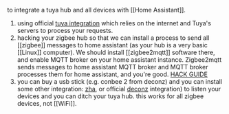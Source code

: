   

to integrate a tuya hub and all devices with [[Home Assistant]]. 

1. using official [tuya integration](https://www.home-assistant.io/integrations/tuya/) which relies on the internet and Tuya's servers to process  your requests. 
2. hacking your zigbee hub so that we can install a process to send all [[zigbee]] messages to home assistant (as your hub is a very basic [[Linux]] computer).
   We should install [[zigbee2mqtt]] software there,
   and enable MQTT broker on your home assistant instance. 
   Zigbee2mqtt sends messages to home assistant MQTT broker
   and MQTT broker processes them for home assistant, and you're good.
   [HACK GUIDE](https://paulbanks.org/projects/lidl-zigbee/ha/)
3. you can buy a usb stick (e.g. conbee 2 from deconz) and you can install some other integration: [zha](https://www.home-assistant.io/integrations/zha/), or official [deconz](https://www.home-assistant.io/integrations/deconz/) integration) to listen your devices and you can ditch your tuya hub. this works for all zigbee devices, not [[WiFi]]. 

